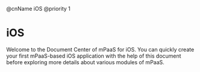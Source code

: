 @cnName iOS
@priority 1

# iOS
Welcome to the Document Center of mPaaS for iOS. You can quickly create your first mPaaS-based iOS application with the help of this document before exploring more details about various modules of mPaaS. 